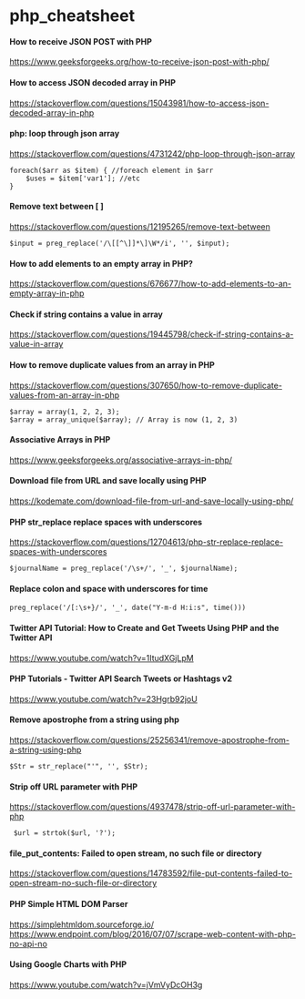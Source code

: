 # php_cheatsheet

#### How to receive JSON POST with PHP
https://www.geeksforgeeks.org/how-to-receive-json-post-with-php/

#### How to access JSON decoded array in PHP
https://stackoverflow.com/questions/15043981/how-to-access-json-decoded-array-in-php

#### php: loop through json array
https://stackoverflow.com/questions/4731242/php-loop-through-json-array
```
foreach($arr as $item) { //foreach element in $arr
    $uses = $item['var1']; //etc
}
```
#### Remove text between [ ]
https://stackoverflow.com/questions/12195265/remove-text-between
```
$input = preg_replace('/\[[^\]]*\]\W*/i', '', $input);
```

#### How to add elements to an empty array in PHP?
https://stackoverflow.com/questions/676677/how-to-add-elements-to-an-empty-array-in-php

#### Check if string contains a value in array
https://stackoverflow.com/questions/19445798/check-if-string-contains-a-value-in-array

#### How to remove duplicate values from an array in PHP
https://stackoverflow.com/questions/307650/how-to-remove-duplicate-values-from-an-array-in-php
```
$array = array(1, 2, 2, 3);
$array = array_unique($array); // Array is now (1, 2, 3)
```

#### Associative Arrays in PHP
https://www.geeksforgeeks.org/associative-arrays-in-php/

#### Download file from URL and save locally using PHP
https://kodemate.com/download-file-from-url-and-save-locally-using-php/

#### PHP str_replace replace spaces with underscores
https://stackoverflow.com/questions/12704613/php-str-replace-replace-spaces-with-underscores
```
$journalName = preg_replace('/\s+/', '_', $journalName);
```

#### Replace colon and space with underscores for time
```
preg_replace('/[:\s+}/', '_', date("Y-m-d H:i:s", time()))
```

#### Twitter API Tutorial: How to Create and Get Tweets Using PHP and the Twitter API
https://www.youtube.com/watch?v=1ItudXGjLpM

#### PHP Tutorials - Twitter API Search Tweets or Hashtags v2
https://www.youtube.com/watch?v=23Hgrb92joU

#### Remove apostrophe from a string using php
https://stackoverflow.com/questions/25256341/remove-apostrophe-from-a-string-using-php
```
$Str = str_replace("'", '', $Str);
```

#### Strip off URL parameter with PHP
https://stackoverflow.com/questions/4937478/strip-off-url-parameter-with-php
```
 $url = strtok($url, '?');
```

#### file_put_contents: Failed to open stream, no such file or directory
https://stackoverflow.com/questions/14783592/file-put-contents-failed-to-open-stream-no-such-file-or-directory

#### PHP Simple HTML DOM Parser
https://simplehtmldom.sourceforge.io/ <br>
https://www.endpoint.com/blog/2016/07/07/scrape-web-content-with-php-no-api-no

#### Using Google Charts with PHP
https://www.youtube.com/watch?v=jVmVyDcOH3g
